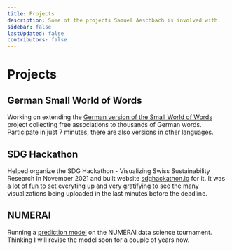 ```yaml
---
title: Projects
description: Some of the projects Samuel Aeschbach is involved with.
sidebar: false
lastUpdated: false
contributors: false
---
```


# Projects

## German Small World of Words
Working on extending the [German version of the Small World of Words](https://smallworldofwords.org/de) project collecting free associations to thousands of German words. Participate in just 7 minutes, there are also versions in other languages.

## SDG Hackathon
Helped organize the SDG Hackathon - Visualizing Swiss Sustainability Research in November 2021 and built website [sdghackathon.io](https://sdghackathon.io) for it. It was a lot of fun to set everyting up and very gratifying to see the many visualizations being uploaded in the last minutes before the deadline.

## NUMERAI
Running a [prediction model](https://numer.ai/descai) on the NUMERAI data science tournament. Thinking I will revise the model soon for a couple of years now.
